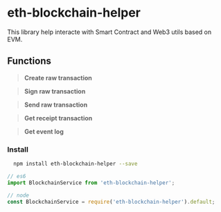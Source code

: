 # eth-blockchain-helper
This library help interacte with Smart Contract and Web3 utils based on EVM.

## Functions

> **Create raw transaction** 

> **Sign raw transaction**

> **Send raw transaction**

> **Get receipt transaction**

> **Get event log**

### Install

```bash
  npm install eth-blockchain-helper --save
```

```javascript
// es6
import BlockchainService from 'eth-blockchain-helper';

// node
const BlockchainService = require('eth-blockchain-helper').default;
```
